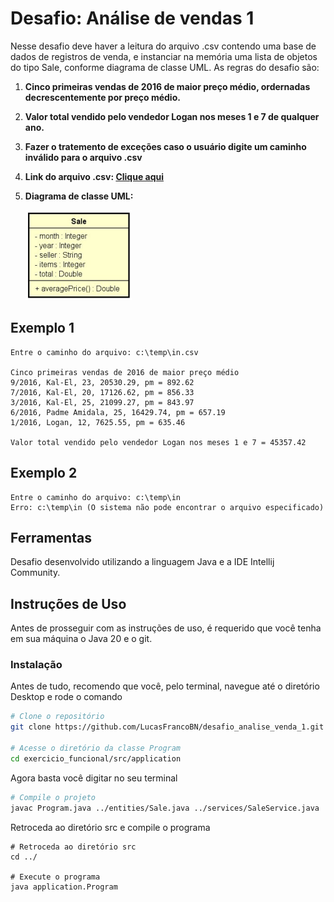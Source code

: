 # Desafio: Análise de vendas 1
Nesse desafio deve haver a leitura do arquivo .csv contendo uma base de dados de registros de venda, e instanciar na memória uma lista de objetos do tipo Sale, conforme diagrama de classe UML. As regras do desafio são:

1. **Cinco primeiras vendas de 2016 de maior preço médio, ordernadas decrescentemente por preço médio.**
2. **Valor total vendido pelo vendedor Logan nos meses 1 e 7 de qualquer ano.**
3. **Fazer o tratemento de exceções caso o usuário digite um caminho inválido para o arquivo .csv**
4. **Link do arquivo .csv: [Clique aqui](https://gist.github.com/acenelio/e4e169691ee5aef2c56c87bc22a54379)**
5. **Diagrama de classe UML:**

   ![Diagrama de classe](https://github.com/LucasFrancoBN/desafio_analise_venda_1/blob/master/img/diagrama_classe.png)

## Exemplo 1
```plaintext
Entre o caminho do arquivo: c:\temp\in.csv

Cinco primeiras vendas de 2016 de maior preço médio
9/2016, Kal-El, 23, 20530.29, pm = 892.62
7/2016, Kal-El, 20, 17126.62, pm = 856.33
3/2016, Kal-El, 25, 21099.27, pm = 843.97
6/2016, Padme Amidala, 25, 16429.74, pm = 657.19
1/2016, Logan, 12, 7625.55, pm = 635.46

Valor total vendido pelo vendedor Logan nos meses 1 e 7 = 45357.42
```
## Exemplo 2
```plaintext
Entre o caminho do arquivo: c:\temp\in
Erro: c:\temp\in (O sistema não pode encontrar o arquivo especificado)
```

## Ferramentas
Desafio desenvolvido utilizando a linguagem Java e a IDE Intellij Community.


## Instruções de Uso
Antes de prosseguir com as instruções de uso, é requerido que você tenha em sua máquina o Java 20 e o git.

### Instalação
Antes de tudo, recomendo que você, pelo terminal, navegue até o diretório Desktop e rode o comando
```bash
# Clone o repositório
git clone https://github.com/LucasFrancoBN/desafio_analise_venda_1.git

# Acesse o diretório da classe Program
cd exercicio_funcional/src/application
```
Agora basta você digitar no seu terminal
```bash
# Compile o projeto
javac Program.java ../entities/Sale.java ../services/SaleService.java
```
Retroceda ao diretório src e compile o programa
```
# Retroceda ao diretório src
cd ../

# Execute o programa
java application.Program
```
